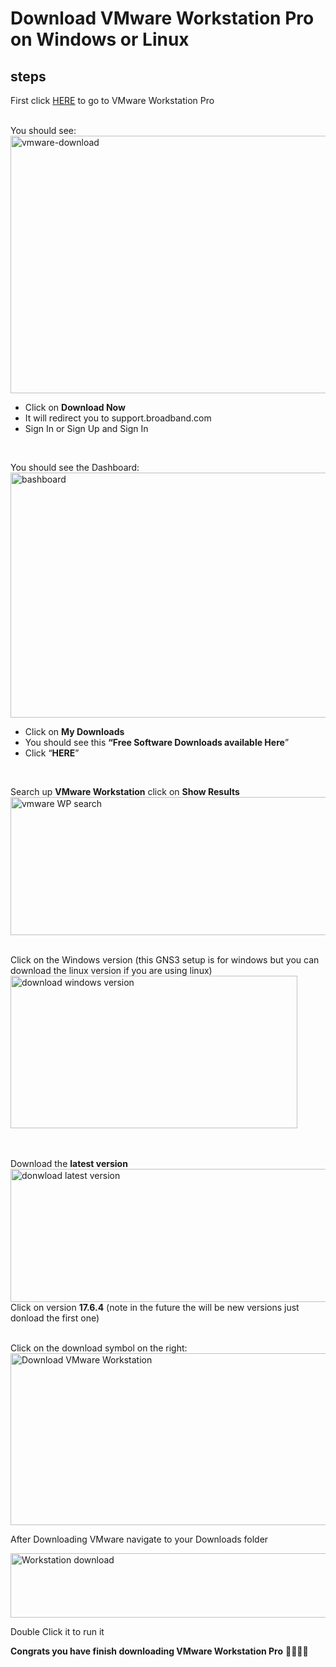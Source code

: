 # Download **VMware Workstation Pro on Windows or Linux**

## steps
First click <a href="https://www.vmware.com/products/desktop-hypervisor/workstation-and-fusion to download " target="new"> HERE</a> to go to VMware Workstation Pro

<br/>
You should see: <br/>
<img width="661" height="412" alt="vmware-download" src="https://github.com/user-attachments/assets/5197a9fc-c20d-4f13-b0df-589aca2098e7" />
<br />

- Click on **Download Now**
- It will redirect you to support.broadband.com
- Sign In or Sign Up and Sign In

<br/>

You should see the Dashboard:
<img width="829" height="392" alt="bashboard" src="https://github.com/user-attachments/assets/ecfc260e-e652-4496-910a-9c806a655e39" />
<br />

- Click on **My Downloads**
- You should see this **“Free Software Downloads available Here**”
- Click “**HERE**”
<br />

Search up **VMware Workstation** click on **Show Results**
<img width="742" height="221" alt="vmware WP search" src="https://github.com/user-attachments/assets/9129bf5e-08c0-4bd1-ad75-3448b0a71568" />

<br />
Click on the Windows version (this GNS3 setup is for windows but you can download the linux version if you are using linux) <br/> 

<img width="459" height="244" alt="download windows version" src="https://github.com/user-attachments/assets/955a13b7-5874-4070-b1fa-32674c2ded44" />

<br/> <br/>
Download the **latest version** <br/>
<img width="519" height="213" alt="donwload latest version" src="https://github.com/user-attachments/assets/fd83eb9a-15b8-4da0-bc45-a7285093d8f9" />
<br/>
Click on version **17.6.4** (note in the future the will be new versions just donload the first one)
 
<br/>
Click on the download symbol on the right:
<img width="908" height="275" alt="Download VMware Workstation" src="https://github.com/user-attachments/assets/8d9f18d3-1bc6-4125-b771-83f4bdb07ca9" />

<br/>

After Downloading VMware navigate to your Downloads folder

<img width="778" height="103" alt="Workstation download" src="https://github.com/user-attachments/assets/f259dc59-9f85-46a6-b2f9-447957bc1f4a" />

Double Click it to run it

**Congrats you have finish downloading VMware Workstation Pro** 🎉🥳🎉🥳
